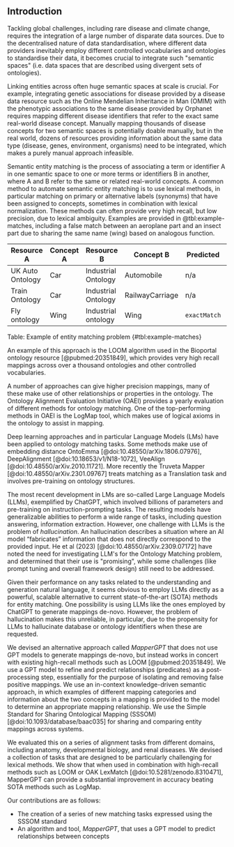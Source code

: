 ## Introduction

Tackling global challenges, including rare disease and climate change, requires the integration of a large number of disparate data sources. 
Due to the decentralised nature of data standardisation, 
where different data providers inevitably employ
different controlled vocabularies and ontologies to standardise their data,
it becomes crucial to integrate such "semantic spaces" (i.e. data spaces that are described using divergent sets of ontologies).

Linking entities across often huge semantic spaces at scale is crucial.
For example, integrating genetic associations for disease provided by a disease data resource such as the Online Mendelian Inheritance in Man (OMIM) with the phenotypic associations to the same disease provided by Orphanet 
requires mapping different disease identifiers that refer to the exact same real-world disease concept.
Manually mapping thousands of disease concepts for two semantic spaces is potentially doable manually,
but in the real world, dozens of resources providing information about the same data type (disease, genes, environment, organisms) need to be integrated, 
which makes a purely manual approach infeasible.

Semantic entity matching is the process of associating a term or identifier A in one semantic space 
to one or more terms or identifiers B in another, where A and B refer to the same or related real-world concepts.
A common method to automate semantic entity matching is to use lexical methods, in particular matching
on primary or alternative labels (synonyms) that have been assigned to concepts, sometimes in combination with
lexical normalization. These methods can often provide very high recall, but low precision, due to lexical ambiguity.
Examples are provided in @tbl:example-matches, including a false match between an aeroplane part and an
insect part due to sharing the same name (wing) based on analogous function.


| Resource A       | Concept A | Resource B          | Concept B       | Predicted    | True Predicate |
|------------------|-----------|---------------------|-----------------|--------------|---------------|
| UK Auto Ontology | Car       | Industrial Ontology | Automobile      | n/a          | `exactMatch`  |
| Train Ontology   | Car       | Industrial Ontology | RailwayCarriage | n/a          | `closeMatch` |
| Fly ontology     | Wing      | Industrial ontology | Wing            | `exactMatch` | `differentFrom` |

Table: Example of entity matching problem
{#tbl:example-matches}

An example of this approach is the LOOM algorithm used in the Bioportal ontology
resource [@pubmed:20351849], which provides very high recall mappings across over a thousand ontologies and other controlled vocabularies.

A number of approaches can give higher precision mappings, many of these make use of other relationships
or properties in the ontology. The Ontology Alignment Evaluation Initiative (OAEI) provides a yearly
evaluation of different methods for ontology matching. One of the top-performing methods in OAEI is the LogMap
tool, which makes use of logical axioms in the ontology to assist in mapping.

Deep learning approaches and in particular Language Models (LMs) have been applied to ontology matching tasks.
Some methods make use of embedding distance OntoEmma [@doi:10.48550/arXiv.1806.07976], 
DeepAlignment [@doi:10.18653/v1/N18-1072],
VeeAlign [@doi:10.48550/arXiv.2010.11721]. 
More recently the Truveta Mapper [@doi:10.48550/arXiv.2301.09767] 
treats matching as a Translation task and involves pre-training on ontology structures.

The most recent development in LMs are so-called Large Language Models (LLMs), exemplified by ChatGPT,
which involved billions of parameters and pre-training on instruction-prompting tasks. The resulting
models have generalizable abilities to perform a wide range of tasks, including question answering,
information extraction. However, one challenge with LLMs is the problem of *hallucination*. An hallucination describes a situation where an AI model “fabricates” information that does not directly correspond to the provided input. He et al (2023) [@doi:10.48550/arXiv.2309.07172] have noted the need for investigating LLM's for the Ontology Matching problem, and determined that their use is "promising", while some challenges (like prompt tuning and overall framework design) still need to be addressed.

Given their performance on any tasks related to the understanding and generation natural language, it seems
obvious to employ LLMs directly as a powerful, scalable alternative to
current state-of-the-art (SOTA) methods for entity matching.
One possibility is using LLMs like the ones employed by ChatGPT to generate mappings de-novo. However, the problem of hallucination makes this unreliable, in particular, due to the propensity for LLMs to hallucinate database or ontology identifiers
when these are requested.

We devised an alternative approach called *MapperGPT* that does not use GPT models to generate mappings de-novo, but instead works in
concert with existing high-recall methods such as LOOM [@pubmed:20351849]. We use a GPT model to refine and predict relationships
(predicates) as a post-processing step,
essentially for the purpose of isolating and removing false positive mappings. 
We use an in-context knowledge-driven semantic approach, in
which examples of different mapping categories and information about the two concepts in a mapping is provided to the model to determine an appropriate mapping relationship. We use the Simple Standard for Sharing Ontological Mapping (SSSOM) [@doi:10.1093/database/baac035] for sharing and comparing entity mappings across systems.

We evaluated this on a series of alignment tasks from different domains, including anatomy, developmental
biology, and renal diseases. We devised a collection of tasks that are designed to be particularly challenging
for lexical methods. We show that when used in combination with high-recall methods such as LOOM or OAK LexMatch [@doi:10.5281/zenodo.8310471],
MapperGPT can provide a substantial improvement in accuracy beating SOTA methods such as LogMap.

Our contributions are as follows:

- The creation of a series of new matching tasks expressed using the SSSOM standard
- An algorithm and tool, *MapperGPT*, that uses a GPT model to predict relationships between concepts
